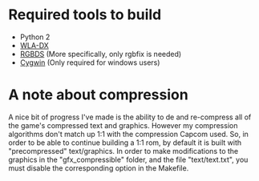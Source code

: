 # Required tools to build

* Python 2
* [WLA-DX](https://github.com/vhelin/wla-dx/releases)
* [RGBDS](https://github.com/bentley/rgbds/releases) (More specifically, only 
  rgbfix is needed)
* [Cygwin](http://cygwin.com/install.html) (Only required for windows users)

# A note about compression

A nice bit of progress I've made is the ability to de and re-compress all of the 
game's compressed text and graphics. However my compression algorithms don't 
match up 1:1 with the compression Capcom used. So, in order to be able to 
continue building a 1:1 rom, by default it is built with "precompressed" 
text/graphics. In order to make modifications to the graphics in the 
"gfx\_compressible" folder, and the file "text/text.txt", you must disable the 
corresponding option in the Makefile.
